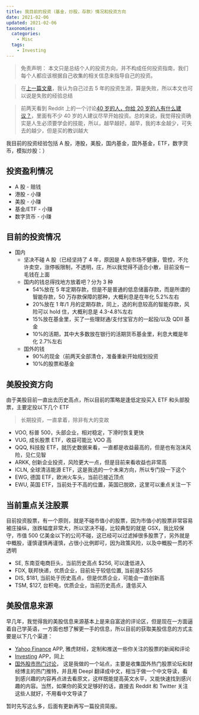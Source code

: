 ```yaml
---
title: 我目前的投资（基金，炒股，存款）情况和投资方向
date: 2021-02-06
updated: 2021-02-06
taxonomies:
  categories:
    - Misc
  tags:
    - Investing
---
```


> 免责声明： 本文只是总结个人的投资方向，并不构成任何投资指南，我们每个人都应该根据自己收集的相关信息来指导自己的投资。

> 在[上一篇文章](https://blog.owenyoung.com/zh/posts/start-investing-again/)，我认为自己过去 5 年的投资生涯，算是失败，所以本文也可以说是失败的经验总结

> 前两天看到 Reddit 上的一个讨论[40 岁的人，你给 20 岁的人有什么建议？](https://www.reddit.com/r/AskReddit/comments/l92amj/people_who_are_40_what_is_your_advice_to_people/)，里面有不少 40 岁的人建议尽早开始投资。总的来说，我觉得投资确实是人生必须要学会的技能，所以，越早越好。越早，我的本金越少，可失去的越少，但是买的教训越大

<!-- more -->

我目前的投资经验包括 A 股，港股，美股，国内基金，国外基金，ETF，数字货币，模拟炒股：）

## 投资盈利情况

- A 股 - 赔钱
- 港股 - 小赚
- 美股 - 小赚
- 基金/ETF - 小赚
- 数字货币 - 小赚

## 目前的投资情况

- 国内
  - 坚决不碰 A 股（已经坚持了 4 年，原因是 A 股市场不健康，管控，不允许卖空，涨停板限制，不透明，庄，所以我觉得不适合小散，目前没有一毛钱在上面
  - 国内的钱总得找地方放着吧？分为 3 种
    - 54%放在 5 年定期存款，但是不是普通的低息储蓄存款，而是所谓的智能存款，50 万存款保障的那种，大概利息是在年化 5.2%左右
    - 20%放在 1 年/1 月的定期存款，同上，选的利息较高的智能存款，风险可以 hold 住，大概利息是 4.3-4.8%左右
    - 15%放在基金里，买了一些理财通/支付宝官方的一起投/以及 QDII 基金
    - 10%的活期，其中大多数放在银行的活期货币基金里，利息大概是年化 2.7%左右
  - 国外的钱
    - 90%的现金（前两天全部清仓，准备重新开始规划投资
    - 10%的股票和基金

## 美股投资方向

由于美股目前一直出去历史高点，所以目前的策略是逢低定投买入 ETF 和头部股票，主要定投以下几个 ETF

> 长期投资，一直拿着，除非有大的变故

- VOO, 标普 500，头部企业，相对稳定，下滑时恢复更快
- VUG, 成长股票 ETF，收益可能比 VOO 高
- QQQ, 科技股 ETF，就历史数据来看，一直都是收益最高的，但是也有泡沫风险，见仁见智
- ARKK, 创新企业投资，风险更大一点，但是目前来看收益也非常高
- ICLN, 全球清洁能源 ETF，这是我选的一个未来方向，所以专门投一下这个
- EWG, 德国 ETF，欧洲火车头，当前已接近顶点
- EWU, 英国 ETF，当前处于不高的位置，英国已脱欧，这里可以重点关注一下

## 当前重点关注股票

目前投资股票，有一个原则，就是不碰市值小的股票，因为市值小的股票非常容易被庄操纵，涨跌幅度非常大，所以坚决不碰，比较典型的就是 GSX，我比较保守，市值 500 亿美金以下的公司不碰，这已经可以过滤掉很多股票了，另外就是中概股，谨慎谨慎再谨慎，占很小比例即可，因为政策风险，以及中概股一贯的不透明

- SE, 东南亚电商巨头，当前历史高点 $256, 可以逢低进入
- FDX, 联邦快递，优质企业，目前处于较低位置, 当前是$255
- DIS, $181, 当前处于历史高点，但是优质企业，可能会一直创新高
- TSM, $127, 台积电，优质企业，当前历史高点，逢低买入

## 美股信息来源

早几年，我觉得我的美股信息来源基本上是来自富途的评论区，但是现在一方面逼着自己学英语，一方面也想了解更一手的信息，所以目前的获取美股信息的方式主要是以下几个渠道：

- [Yahoo Finance](https://finance.yahoo.com/) APP, 雅虎财经，定制和推送一些你关注的股票的新闻和评论
- [Investing](https://www.investing.com/) APP，同上
- [国外股市热门讨论](https://stocks.buzzing.cc)， 这是我做的一个站点，主要是收集国外热门股票论坛和财经博主的热门推特，并且用 Deepl 翻译成中文，相当于做一个中文导读，看到感兴趣的内容再点进去看原文，这样既能提高英文水平，又能快速找到感兴趣的内容。当然，如果你的英文足够好的话，直接去 Reddit 和 Twitter 关注这些人就好，不用看中文导读了

暂时先写这么多，后面有更新再写一篇投资简报。
